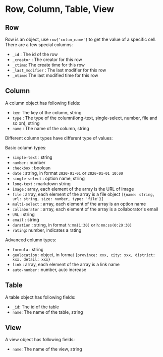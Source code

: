 # Row, Column, Table, View

## Row

Row is an object, use `row['colum_name']` to get the value of a specific cell. There are a few special columns:

* `_id` : The id of the row
* `_creator` : The creator for this row
* `_ctime`: The create time for this row
* `_last_modifier` : The last modifier for this row
* `_mtime`: The last modified time for this row

## Column

A column object has following fields:

* `key`:  The key of the column, string
* `type` : The type of the column(long-text, single-select, number, file and so on), string
* `name` : The name of the column, string

Different column types have different type of values:

Basic column types:

* `simple-text` : string
* `number` : number
* `checkbox` : boolean
* `date` : string, in format `2020-01-01` or `2020-01-01 10:00` 
* `single-select` : option name, string
* `long-text` : markdown string
* `image` : array, each element of the array is the URL of image
* `file` : array, each element of the array is a file object  `[{name: string, url: string, size: number, type: 'file'}]`
* `multi-select` : array, each element of the array is an option name
* `collaborator` : array, each element of the array is a collaborator's email
* `URL` : string
* `email` :  string
* `duration` : string, in format `h:mm(1:30)` or `h:mm:ss(0:20:30)`
* `rating`: number, indicates a rating

Advanced column types:

* `formula` : string
* `geolocation` : object, in format `{province: xxx, city: xxx, district: xxx, detail: xxx}`
* `link` : array, each element of the array is a link name
* `auto-number` : number, auto increase

## Table

A table object has following fields:

* `_id`: The id of the table 
* `name`: The name of the table, string

## View

A view object has following fields:

* `name`: The name of the view, string
